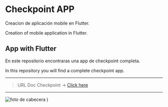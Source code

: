 # Checkpoint APP

Creacion de aplicación mobile en Flutter.

Creation of mobile application in Flutter.

## App with Flutter

En este repositorio encontraras una app de checkpoint completa.

In this repository you will find a complete checkpoint app.


---------------------------------------------------------------------------------------------------------

> URL Doc Checkpoint ->
[Click here](https://docs.google.com/document/d/e/2PACX-1vTI6Zgjta6-j8Ll8BmQ9ZPFP3fRUqar16XqnYGSmZGbbw8rcMZ728zayCcrSDltI8GWAuOwmh0wLYCm/pub)

---------------------------------------------------------------------------------------------------------
![foto de cabecera](https://user-images.githubusercontent.com/55060895/187290819-4bb6e444-9a47-495b-9f1d-06c9f1001139.png)
)
